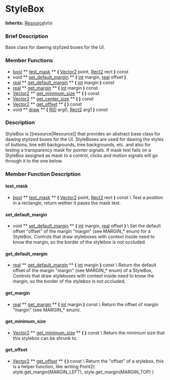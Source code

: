 #  StyleBox  
**Inherits:** [Resource](class_resource)\\n\\n
###  Brief Description  
Base class for dawing stylized boxes for the UI.

###  Member Functions 
  * [bool](class_bool)  ** [test_mask](#test_mask) **  **(** [Vector2](class_vector2) point, [Rect2](class_rect2) rect  **)** const
  * void  ** [set_default_margin](#set_default_margin) **  **(** [int](class_int) margin, [real](class_real) offset  **)**
  * [real](class_real)  ** [get_default_margin](#get_default_margin) **  **(** [int](class_int) margin  **)** const
  * [real](class_real)  ** [get_margin](#get_margin) **  **(** [int](class_int) margin  **)** const
  * [Vector2](class_vector2)  ** [get_minimum_size](#get_minimum_size) **  **(** **)** const
  * [Vector2](class_vector2)  ** [get_center_size](#get_center_size) **  **(** **)** const
  * [Vector2](class_vector2)  ** [get_offset](#get_offset) **  **(** **)** const
  * void  ** [draw](#draw) **  **(** [RID](class_rid) arg0, [Rect2](class_rect2) arg1  **)** const

###  Description  
StyleBox is [[resource|Resource]] that provides an abstract base class for dawing stylized boxes for the UI. StyleBoxes are used for dawing the styles of buttons, line edit backgrounds, tree backgrounds, etc. and also for testing a transparency mask for pointer signals. If mask test fails on a StyleBox assigned as mask to a control, clicks and motion signals will go through it to the one below.

###  Member Function Description  
#### <a name="test_mask">test_mask</a>
  * [bool](class_bool)  ** [test_mask](#test_mask) **  **(** [Vector2](class_vector2) point, [Rect2](class_rect2) rect  **)** const
\\
Test a position in a rectangle, return wether it pases the mask test.
#### <a name="set_default_margin">set_default_margin</a>
  * void  ** [set_default_margin](#set_default_margin) **  **(** [int](class_int) margin, [real](class_real) offset  **)**
\\
Set the default offset "offset" of the margin "margin" (see MARGIN_* enum) for a StyleBox, Controls that draw styleboxes with context inside need to know the margin, so the border of the stylebox is not occluded.
#### <a name="get_default_margin">get_default_margin</a>
  * [real](class_real)  ** [get_default_margin](#get_default_margin) **  **(** [int](class_int) margin  **)** const
\\
Return the default offset of the margin "margin" (see MARGIN_* enum) of a StyleBox, Controls that draw styleboxes with context inside need to know the margin, so the border of the stylebox is not occluded.
#### <a name="get_margin">get_margin</a>
  * [real](class_real)  ** [get_margin](#get_margin) **  **(** [int](class_int) margin  **)** const
\\
Return the offset of margin "margin" (see MARGIN_* enum).
#### <a name="get_minimum_size">get_minimum_size</a>
  * [Vector2](class_vector2)  ** [get_minimum_size](#get_minimum_size) **  **(** **)** const
\\
Return the minimum size that this stylebox can be shrunk to.
#### <a name="get_offset">get_offset</a>
  * [Vector2](class_vector2)  ** [get_offset](#get_offset) **  **(** **)** const
\\
Return the "offset" of a stylebox, this is a helper function, like writing Point2( style.get_margin(MARGIN_LEFT), style.get_margin(MARGIN_TOP) )
